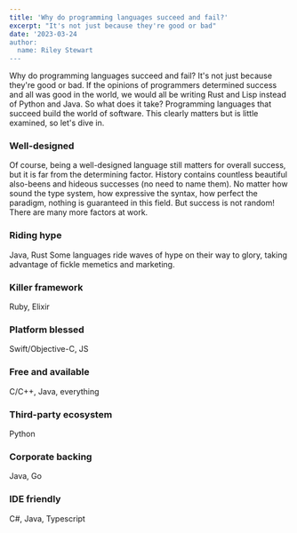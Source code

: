 ```yaml
---
title: 'Why do programming languages succeed and fail?'
excerpt: "It's not just because they're good or bad"
date: '2023-03-24
author:
  name: Riley Stewart
---
```

Why do programming languages succeed and fail? It's not just because they're good or bad. If the opinions of programmers determined success and all was good in the world, we would all be writing Rust and Lisp instead of Python and Java. So what does it take? Programming languages that succeed build the world of software. This clearly matters but is little examined, so let's dive in.
### Well-designed
Of course, being a well-designed language still matters for overall success, but it is far from the determining factor. History contains countless beautiful also-beens and hideous successes (no need to name them). No matter how sound the type system, how expressive the syntax, how perfect the paradigm, nothing is guaranteed in this field. But success is not random! There are many more factors at work.
### Riding hype
Java, Rust
Some languages ride waves of hype on their way to glory, taking advantage of fickle memetics and marketing. 
### Killer framework
Ruby, Elixir
### Platform blessed
Swift/Objective-C, JS
### Free and available
C/C++, Java, everything
### Third-party ecosystem
Python
### Corporate backing
Java, Go
### IDE friendly
C#, Java, Typescript
